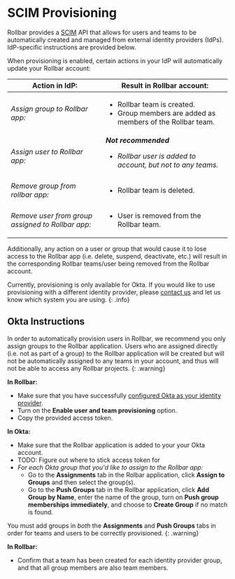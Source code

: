 # SCIM Provisioning

Rollbar provides a [SCIM](https://en.wikipedia.org/wiki/System_for_Cross-domain_Identity_Management) API that allows for users and teams to be automatically created and managed from external identity providers (IdPs).  IdP-specific instructions are provided below.

When provisioning is enabled, certain actions in your IdP will automatically update your Rollbar account:

<table>
 <thead>
  <tr>
   <th>Action in IdP:</th>
   <th>Result in Rollbar account:</th>
  </tr>
 </thead>
 <tbody>
  <tr>
   <td>
    <em>Assign group to Rollbar app:</em>
   </td>
   <td>
    <ul>
     <li>Rollbar team is created.</li>
     <li>Group members are added as members of the Rollbar team.</li>
    </ul>
   </td>
  </tr>
  <tr>
   <td>
    <em>Assign user to Rollbar app:</em>
   </td>
   <td>
    <em><strong>Not recommended</strong><em>
     <ul><li>Rollbar user is added to account, but not to any teams.</li></ul>
   </td>
  </tr>
  <tr>
   <td>
    <em>Remove group from rollbar app:</em>
   </td>
   <td>
    <ul><li>Rollbar team is deleted.</li></ul>
   </td>
  </tr>
  <tr>
   <td>
    <em>Remove user from group assigned to Rollbar app:</em>
   </td>
   <td>
    <ul><li>User is removed from the Rollbar team.</li></ul>
   </td>
  </tr>
 </tbody>
</table>

Additionally, any action on a user or group that would cause it to lose access to the Rollbar app (i.e. delete, suspend, deactivate, etc.) will result in the corresponding Rollbar teams/user being removed from the Rollbar account.

Currently, provisioning is only available for Okta.  If you would like to use provisioning with a different identity provider, please [contact us](mailto:support@rollbar.com) and let us know which system you are using.
{: .info}

## Okta Instructions

In order to automatically provision users in Rollbar, we recommend you only assign groups to the Rollbar application.  Users who are assigned directly (i.e. not as part of a group) to the Rollbar application will be created but will not be automatically assigned to any teams in your account, and thus will not be able to access any Rollbar projects.
{: .warning}

**In Rollbar:**

* Make sure that you have successfully [configured Okta as your identity provider](../saml/#okta).
* Turn on the **Enable user and team provisioning** option.
* Copy the provided access token.

**In Okta:**

* Make sure that the Rollbar application is added to your your Okta account.
* TODO:  Figure out where to stick access token for 
* _For each Okta group that you'd like to assign to the Rollbar app:_
  * Go to the **Assignments** tab in the Rolbar application, click **Assign to Groups** and then select the group(s). 
  * Go to the **Push Groups** tab in the Rollbar application, click **Add Group by Name**, enter the name of the group, turn on **Push group memberships immediately**, and choose to **Create Group** if no match is found.

You must add groups in _both_ the **Assignments** and **Push Groups** tabs in order for teams and users to be correctly provisioned. 
{: .warning}

**In Rollbar:**

* Confirm that a team has been created for each identity provider group, and that all group members are also team members.
